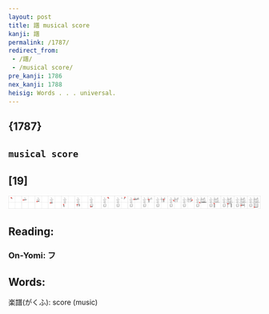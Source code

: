 ```yaml
---
layout: post
title: 譜 musical score
kanji: 譜
permalink: /1787/
redirect_from:
 - /譜/
 - /musical score/
pre_kanji: 1786
nex_kanji: 1788
heisig: Words . . . universal.
---
```


## {1787}

## `musical score`

## [19]

<div class="stroke"><img src="../images/E8AD9C.png" /></div>

## Reading:

### On-Yomi: フ

## Words:

楽譜(がくふ): score (music)
